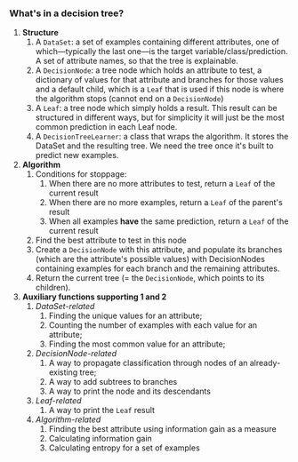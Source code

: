 ### What's in a decision tree?

1. **Structure**
   1. A `DataSet`: a set of examples containing different attributes, one of which—typically the last one—is the target variable/class/prediction. A set of attribute names, so that the tree is explainable. 
   2. A `DecisionNode`: a tree node which holds an attribute to test, a dictionary of values for that attribute and branches for those values and a default child, which is a `Leaf` that is used if this node is where the algorithm stops (cannot end on a `DecisionNode`)
   3. A `Leaf`: a tree node which simply holds a result. This result can be structured in different ways, but for simplicity it will just be the most common prediction in each Leaf node.
   4. A `DecisionTreeLearner`: a class that wraps the algorithm. It stores the DataSet and the resulting tree. We need the tree once it's built to predict new examples.
2. **Algorithm**
   1. Conditions for stoppage:
      1. When there are no more attributes to test, return a `Leaf` of the current result
      2. When there are no more examples, return a `Leaf` of the parent's result
      3. When all examples **have** the same prediction, return a `Leaf` of the current result
   2. Find the best attribute to test in this node
   3. Create a `DecisionNode`  with this attribute, and populate its branches (which are the attribute's possible values) with DecisionNodes containing examples for each branch and the remaining attributes.
   4. Return the current tree (= the `DecisionNode`, which points to its children).
3. **Auxiliary functions supporting 1 and 2**
   1. _DataSet-related_
      1. Finding the unique values for an attribute;
      2. Counting the number of examples with each value for an attribute;
      3. Finding the most common value for an attribute;
   2. _DecisionNode-related_
      1. A way to propagate classification through nodes of an already-existing tree;
      2. A way to add subtrees to branches
      3. A way to print the node and its descendants
   3. _Leaf-related_
      1. A way to print the `Leaf` result
   4. _Algorithm-related_
      1. Finding the best attribute using information gain as a measure
      2. Calculating information gain
      3. Calculating entropy for a set of examples
   